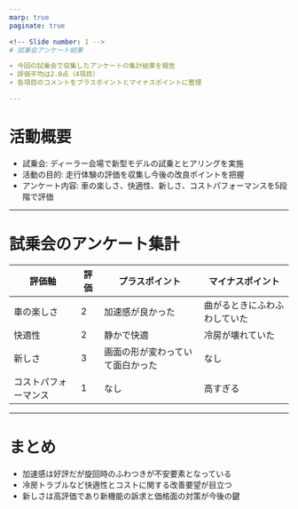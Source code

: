 ```yaml
---
marp: true
paginate: true

<!-- Slide number: 1 -->
# 試乗会アンケート結果

- 今回の試乗会で収集したアンケートの集計結果を報告
- 評価平均は2.0点（4項目）
- 各項目のコメントをプラスポイントとマイナスポイントに整理

---
```


<!-- Slide number: 2 -->
# 活動概要

- 試乗会: ディーラー会場で新型モデルの試乗とヒアリングを実施
- 活動の目的: 走行体験の評価を収集し今後の改良ポイントを把握
- アンケート内容: 車の楽しさ、快適性、新しさ、コストパフォーマンスを5段階で評価

---

<!-- Slide number: 3 -->
# 試乗会のアンケート集計

| 評価軸 | 評価 | プラスポイント | マイナスポイント |
| --- | --- | --- | --- |
| 車の楽しさ | 2 | 加速感が良かった | 曲がるときにふわふわしていた |
| 快適性 | 2 | 静かで快適 | 冷房が壊れていた |
| 新しさ | 3 | 画面の形が変わっていて面白かった | なし |
| コストパフォーマンス | 1 | なし | 高すぎる |

---

<!-- Slide number: 4 -->
# まとめ

- 加速感は好評だが旋回時のふわつきが不安要素となっている
- 冷房トラブルなど快適性とコストに関する改善要望が目立つ
- 新しさは高評価であり新機能の訴求と価格面の対策が今後の鍵
